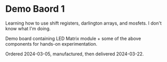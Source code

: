 # Demo Baord 1

Learning how to use shift registers, darlington arrays, and mosfets. I don't know what I'm doing.

Demo board containing LED Matrix module + some of the above components for hands-on experimentation.

Ordered 2024-03-05, manufactured, then delivered 2024-03-22.
